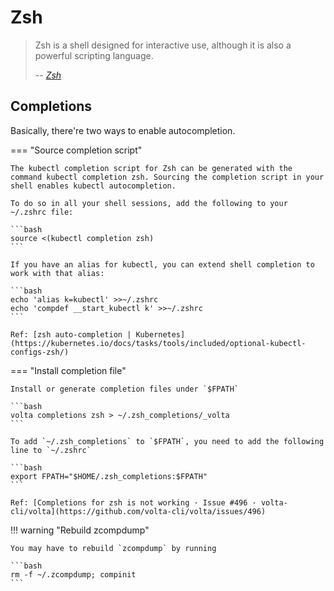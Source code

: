 # Zsh

> Zsh is a shell designed for interactive use, although it is also a powerful scripting language.
>
> -- <cite>[Zsh](https://www.zsh.org/)</cite>

## Completions

Basically, there're two ways to enable autocompletion.

=== "Source completion script"

    The kubectl completion script for Zsh can be generated with the command kubectl completion zsh. Sourcing the completion script in your shell enables kubectl autocompletion.

    To do so in all your shell sessions, add the following to your ~/.zshrc file:

    ```bash
    source <(kubectl completion zsh)
    ```

    If you have an alias for kubectl, you can extend shell completion to work with that alias:

    ```bash
    echo 'alias k=kubectl' >>~/.zshrc
    echo 'compdef __start_kubectl k' >>~/.zshrc
    ```

    Ref: [zsh auto-completion | Kubernetes](https://kubernetes.io/docs/tasks/tools/included/optional-kubectl-configs-zsh/)

=== "Install completion file"

    Install or generate completion files under `$FPATH`

    ```bash
    volta completions zsh > ~/.zsh_completions/_volta
    ```

    To add `~/.zsh_completions` to `$FPATH`, you need to add the following line to `~/.zshrc`

    ```bash
    export FPATH="$HOME/.zsh_completions:$FPATH"
    ```

    Ref: [Completions for zsh is not working · Issue #496 · volta-cli/volta](https://github.com/volta-cli/volta/issues/496)

!!! warning "Rebuild zcompdump"

    You may have to rebuild `zcompdump` by running

    ```bash
    rm -f ~/.zcompdump; compinit
    ```
